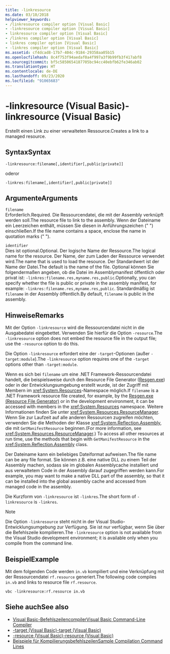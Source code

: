 ```yaml
---
title: -linkresource
ms.date: 03/10/2018
helpviewer_keywords:
- /linkresource compiler option [Visual Basic]
- -linkresource compiler option [Visual Basic]
- linkresource compiler option [Visual Basic]
- /linkres compiler option [Visual Basic]
- linkres compiler option [Visual Basic]
- -linkres compiler option [Visual Basic]
ms.assetid: cf4dcad8-17b7-404c-9184-29358aa05b15
ms.openlocfilehash: 8c4f753f94aedaf0a4f997a3f9b99fb3f417abf8
ms.sourcegitcommit: bf5c5850654187705bc94cc40ebfb62fe346ab02
ms.translationtype: HT
ms.contentlocale: de-DE
ms.lasthandoff: 09/23/2020
ms.locfileid: "91065683"
---
```

# <a name="-linkresource-visual-basic"></a><span data-ttu-id="67b01-102">-linkresource (Visual Basic)</span><span class="sxs-lookup"><span data-stu-id="67b01-102">-linkresource (Visual Basic)</span></span>

<span data-ttu-id="67b01-103">Erstellt einen Link zu einer verwalteten Ressource.</span><span class="sxs-lookup"><span data-stu-id="67b01-103">Creates a link to a managed resource.</span></span>  
  
## <a name="syntax"></a><span data-ttu-id="67b01-104">Syntax</span><span class="sxs-lookup"><span data-stu-id="67b01-104">Syntax</span></span>  
  
```console  
-linkresource:filename[,identifier[,public|private]]  
```

<span data-ttu-id="67b01-105">oder</span><span class="sxs-lookup"><span data-stu-id="67b01-105">or</span></span>  

```console
-linkres:filename[,identifier[,public|private]]  
```  
  
## <a name="arguments"></a><span data-ttu-id="67b01-106">Argumente</span><span class="sxs-lookup"><span data-stu-id="67b01-106">Arguments</span></span>  

 `filename`  
 <span data-ttu-id="67b01-107">Erforderlich.</span><span class="sxs-lookup"><span data-stu-id="67b01-107">Required.</span></span> <span data-ttu-id="67b01-108">Die Ressourcendatei, die mit der Assembly verknüpft werden soll.</span><span class="sxs-lookup"><span data-stu-id="67b01-108">The resource file to link to the assembly.</span></span> <span data-ttu-id="67b01-109">Wenn der Dateiname ein Leerzeichen enthält, müssen Sie diesen in Anführungszeichen (" ") einschließen.</span><span class="sxs-lookup"><span data-stu-id="67b01-109">If the file name contains a space, enclose the name in quotation marks (" ").</span></span>  
  
 `identifier`  
 <span data-ttu-id="67b01-110">Dies ist optional.</span><span class="sxs-lookup"><span data-stu-id="67b01-110">Optional.</span></span> <span data-ttu-id="67b01-111">Der logische Name der Ressource.</span><span class="sxs-lookup"><span data-stu-id="67b01-111">The logical name for the resource.</span></span> <span data-ttu-id="67b01-112">Der Name, der zum Laden der Ressource verwendet wird.</span><span class="sxs-lookup"><span data-stu-id="67b01-112">The name that is used to load the resource.</span></span> <span data-ttu-id="67b01-113">Der Standardwert ist der Name der Datei.</span><span class="sxs-lookup"><span data-stu-id="67b01-113">The default is the name of the file.</span></span> <span data-ttu-id="67b01-114">Optional können Sie folgendermaßen angeben, ob die Datei im Assemblymanifest öffentlich oder privat ist: `-linkres:filename.res,myname.res,public`.</span><span class="sxs-lookup"><span data-stu-id="67b01-114">Optionally, you can specify whether the file is public or private in the assembly manifest, for example: `-linkres:filename.res,myname.res,public`.</span></span> <span data-ttu-id="67b01-115">Standardmäßig ist `filename` in der Assembly öffentlich.</span><span class="sxs-lookup"><span data-stu-id="67b01-115">By default, `filename` is public in the assembly.</span></span>  
  
## <a name="remarks"></a><span data-ttu-id="67b01-116">Hinweise</span><span class="sxs-lookup"><span data-stu-id="67b01-116">Remarks</span></span>  

 <span data-ttu-id="67b01-117">Mit der Option `-linkresource` wird die Ressourcendatei nicht in die Ausgabedatei eingebettet. Verwenden Sie hierfür die Option `-resource`.</span><span class="sxs-lookup"><span data-stu-id="67b01-117">The `-linkresource` option does not embed the resource file in the output file; use the `-resource` option to do this.</span></span>  
  
 <span data-ttu-id="67b01-118">Die Option `-linkresource` erfordert eine der `-target`-Optionen (außer `-target:module`).</span><span class="sxs-lookup"><span data-stu-id="67b01-118">The `-linkresource` option requires one of the `-target` options other than `-target:module`.</span></span>  
  
 <span data-ttu-id="67b01-119">Wenn es sich bei `filename` um eine .NET Framework-Ressourcendatei handelt, die beispielsweise durch den Resource File Generator ([Resgen.exe](../../../framework/tools/resgen-exe-resource-file-generator.md)) oder in der Entwicklungsumgebung erstellt wurde, ist der Zugriff mit Membern im <xref:System.Resources>-Namespace möglich.</span><span class="sxs-lookup"><span data-stu-id="67b01-119">If `filename` is a .NET Framework resource file created, for example, by the [Resgen.exe (Resource File Generator)](../../../framework/tools/resgen-exe-resource-file-generator.md) or in the development environment, it can be accessed with members in the <xref:System.Resources> namespace.</span></span> <span data-ttu-id="67b01-120">Weitere Informationen finden Sie unter <xref:System.Resources.ResourceManager>. Wenn Sie zur Laufzeit auf alle anderen Ressourcen zugreifen möchten, verwenden Sie die Methoden der Klasse <xref:System.Reflection.Assembly>, die mit `GetManifestResource` beginnen.</span><span class="sxs-lookup"><span data-stu-id="67b01-120">(For more information, see <xref:System.Resources.ResourceManager>.) To access all other resources at run time, use the methods that begin with `GetManifestResource` in the <xref:System.Reflection.Assembly> class.</span></span>  
  
 <span data-ttu-id="67b01-121">Der Dateiname kann ein beliebiges Dateiformat aufweisen.</span><span class="sxs-lookup"><span data-stu-id="67b01-121">The file name can be any file format.</span></span> <span data-ttu-id="67b01-122">Sie können z.B. eine native DLL zu einem Teil der Assembly machen, sodass sie im globalen Assemblycache installiert und aus verwaltetem Code in der Assembly darauf zugegriffen werden kann.</span><span class="sxs-lookup"><span data-stu-id="67b01-122">For example, you may want to make a native DLL part of the assembly, so that it can be installed into the global assembly cache and accessed from managed code in the assembly.</span></span>  
  
 <span data-ttu-id="67b01-123">Die Kurzform von `-linkresource` ist `-linkres`.</span><span class="sxs-lookup"><span data-stu-id="67b01-123">The short form of `-linkresource` is `-linkres`.</span></span>  
  
> [!NOTE]
> <span data-ttu-id="67b01-124">Die Option `-linkresource` steht nicht in der Visual Studio-Entwicklungsumgebung zur Verfügung. Sie ist nur verfügbar, wenn Sie über die Befehlszeile kompilieren.</span><span class="sxs-lookup"><span data-stu-id="67b01-124">The `-linkresource` option is not available from the Visual Studio development environment; it is available only when you compile from the command line.</span></span>  
  
## <a name="example"></a><span data-ttu-id="67b01-125">Beispiel</span><span class="sxs-lookup"><span data-stu-id="67b01-125">Example</span></span>  

 <span data-ttu-id="67b01-126">Mit dem folgenden Code werden `in.vb` kompiliert und eine Verknüpfung mit der Ressourcendatei `rf.resource` generiert.</span><span class="sxs-lookup"><span data-stu-id="67b01-126">The following code compiles `in.vb` and links to resource file `rf.resource`.</span></span>  
  
```console  
vbc -linkresource:rf.resource in.vb  
```  
  
## <a name="see-also"></a><span data-ttu-id="67b01-127">Siehe auch</span><span class="sxs-lookup"><span data-stu-id="67b01-127">See also</span></span>

- [<span data-ttu-id="67b01-128">Visual Basic-Befehlszeilencompiler</span><span class="sxs-lookup"><span data-stu-id="67b01-128">Visual Basic Command-Line Compiler</span></span>](index.md)
- [<span data-ttu-id="67b01-129">-target (Visual Basic)</span><span class="sxs-lookup"><span data-stu-id="67b01-129">-target (Visual Basic)</span></span>](target.md)
- [<span data-ttu-id="67b01-130">-resource (Visual Basic)</span><span class="sxs-lookup"><span data-stu-id="67b01-130">-resource (Visual Basic)</span></span>](resource.md)
- [<span data-ttu-id="67b01-131">Beispiele für Kompilierungsbefehlszeilen</span><span class="sxs-lookup"><span data-stu-id="67b01-131">Sample Compilation Command Lines</span></span>](sample-compilation-command-lines.md)
